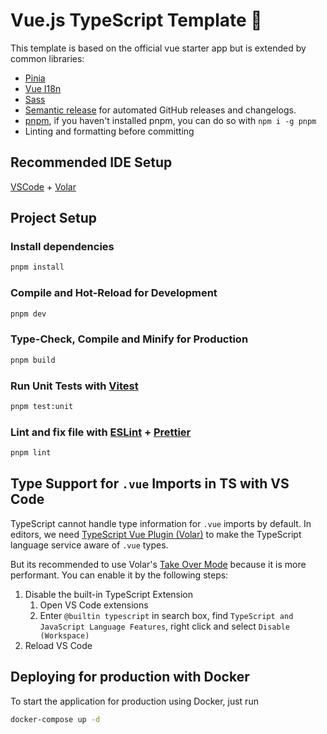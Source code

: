 # Vue.js TypeScript Template 🚀

This template is based on the official vue starter app but is extended by common libraries:

- [Pinia](https://pinia.vuejs.org)
- [Vue I18n](https://vue-i18n.intlify.dev)
- [Sass](https://sass-lang.com)
- [Semantic release](https://semantic-release.gitbook.io/semantic-release) for automated GitHub releases and changelogs.
- [pnpm](https://pnpm.io/), if you haven't installed pnpm, you can do so with `npm i -g pnpm`
- Linting and formatting before committing

## Recommended IDE Setup

[VSCode](https://code.visualstudio.com/) + [Volar](https://marketplace.visualstudio.com/items?itemName=Vue.volar)

## Project Setup

### Install dependencies

```sh
pnpm install
```

### Compile and Hot-Reload for Development

```sh
pnpm dev
```

### Type-Check, Compile and Minify for Production

```sh
pnpm build
```

### Run Unit Tests with [Vitest](https://vitest.dev/)

```sh
pnpm test:unit
```

### Lint and fix file with [ESLint](https://eslint.org/) + [Prettier](https://prettier.io/)

```sh
pnpm lint
```

## Type Support for `.vue` Imports in TS with VS Code

TypeScript cannot handle type information for `.vue` imports by default. In editors, we need [TypeScript Vue Plugin (Volar)](https://marketplace.visualstudio.com/items?itemName=Vue.vscode-typescript-vue-plugin) to make the TypeScript language service aware of `.vue` types.

But its recommended to use Volar's [Take Over Mode](https://github.com/johnsoncodehk/volar/discussions/471#discussioncomment-1361669) because it is more performant. You can enable it by the following steps:

1. Disable the built-in TypeScript Extension
   1. Open VS Code extensions
   2. Enter `@builtin typescript` in search box, find `TypeScript and JavaScript Language Features`, right click and select `Disable (Workspace)`
2. Reload VS Code

## Deploying for production with Docker

To start the application for production using Docker, just run

```sh
docker-compose up -d
```
